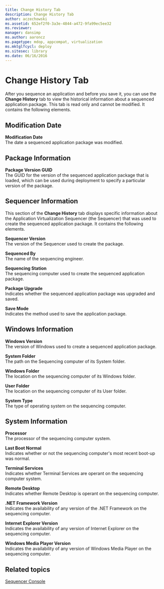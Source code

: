 ```yaml
---
title: Change History Tab
description: Change History Tab
author: aczechowski
ms.assetid: 652ef2f0-3a3e-4844-a472-9fa99ec5ee32
ms.reviewer: 
manager: dansimp
ms.author: aaroncz
ms.pagetype: mdop, appcompat, virtualization
ms.mktglfcycl: deploy
ms.sitesec: library
ms.date: 06/16/2016
---
```



# Change History Tab


After you sequence an application and before you save it, you can use the **Change History** tab to view the historical information about a sequenced application package. This tab is read only and cannot be modified. It contains the following elements.

## Modification Date


<a href="" id="modification-date"></a>**Modification Date**  
The date a sequenced application package was modified.

## Package Information


<a href="" id="package-version-guid"></a>**Package Version GUID**  
The GUID for the version of the sequenced application package that is loaded, which can be used during deployment to specify a particular version of the package.

## Sequencer Information


This section of the **Change History** tab displays specific information about the Application Virtualization Sequencer (the Sequencer) that was used to create the sequenced application package. It contains the following elements.

<a href="" id="sequencer-version"></a>**Sequencer Version**  
The version of the Sequencer used to create the package.

<a href="" id="sequenced-by"></a>**Sequenced By**  
The name of the sequencing engineer.

<a href="" id="sequencing-station"></a>**Sequencing Station**  
The sequencing computer used to create the sequenced application package.

<a href="" id="package-upgrade"></a>**Package Upgrade**  
Indicates whether the sequenced application package was upgraded and saved.

<a href="" id="save-mode"></a>**Save Mode**  
Indicates the method used to save the application package.

## Windows Information


<a href="" id="windows-version"></a>**Windows Version**  
The version of Windows used to create a sequenced application package.

<a href="" id="system-folder"></a>**System Folder**  
The path on the Sequencing computer of its System folder.

<a href="" id="windows-folder"></a>**Windows Folder**  
The location on the sequencing computer of its Windows folder.

<a href="" id="user-folder"></a>**User Folder**  
The location on the sequencing computer of its User folder.

<a href="" id="system-type"></a>**System Type**  
The type of operating system on the sequencing computer.

## System Information


<a href="" id="processor"></a>**Processor**  
The processor of the sequencing computer system.

<a href="" id="last-boot-normal"></a>**Last Boot Normal**  
Indicates whether or not the sequencing computer's most recent boot-up was normal.

<a href="" id="terminal-services"></a>**Terminal Services**  
Indicates whether Terminal Services are operant on the sequencing computer system.

<a href="" id="remote-desktop"></a>**Remote Desktop**  
Indicates whether Remote Desktop is operant on the sequencing computer.

<a href="" id="-net-framework-version"></a>**.NET Framework Version**  
Indicates the availability of any version of the .NET Framework on the sequencing computer.

<a href="" id="internet-explorer-version"></a>**Internet Explorer Version**  
Indicates the availability of any version of Internet Explorer on the sequencing computer.

<a href="" id="windows-media-player-version"></a>**Windows Media Player Version**  
Indicates the availability of any version of Windows Media Player on the sequencing computer.

## Related topics


[Sequencer Console](sequencer-console.md)

 

 





